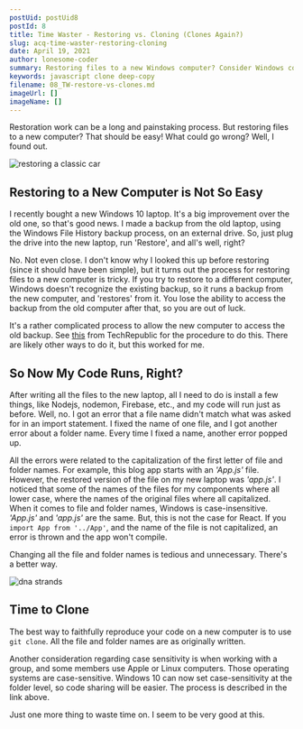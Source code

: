 ```yaml
---
postUid: postUid8
postId: 8
title: Time Waster - Restoring vs. Cloning (Clones Again?)
slug: acq-time-waster-restoring-cloning
date: April 19, 2021
author: lonesome-coder
summary: Restoring files to a new Windows computer? Consider Windows complications, case sensitivity and cloning...
keywords: javascript clone deep-copy
filename: 08_TW-restore-vs-clones.md
imageUrl: []
imageName: []
---
```


Restoration work can be a long and painstaking process. But restoring files to a new computer? That should be easy! What could go wrong? Well, I found out.

![restoring a classic car]()

## Restoring to a New Computer is Not So Easy

I recently bought a new Windows 10 laptop. It's a big improvement over the old one, so that's good news. I made a backup from the old laptop, using the Windows File History backup process, on an external drive. So, just plug the drive into the new laptop, run 'Restore', and all's well, right?

No. Not even close. I don't know why I looked this up before restoring (since it should have been simple), but it turns out the process for restoring files to a new computer is tricky. If you try to restore to a different computer, Windows doesn't recognize the existing backup, so it runs a backup from the new computer, and 'restores' from it. You lose the ability to access the backup from the old computer after that, so you are out of luck.

It's a rather complicated process to allow the new computer to access the old backup. See [this](https://www.techrepublic.com/article/how-to-correctly-use-file-history-to-transfer-data-files-to-a-new-windows-10-installation/) from TechRepublic for the procedure to do this. There are likely other ways to do it, but this worked for me.

## So Now My Code Runs, Right?

After writing all the files to the new laptop, all I need to do is install a few things, like Nodejs, nodemon, Firebase, etc., and my code will run just as before. Well, no. I got an error that a file name didn't match what was asked for in an import statement. I fixed the name of one file, and I got another error about a folder name. Every time I fixed a name, another error popped up.

All the errors were related to the capitalization of the first letter of file and folder names. For example, this blog app starts with an _'App.js'_ file. However, the restored version of the file on my new laptop was _'app.js'_. I noticed that some of the names of the files for my components where all lower case, where the names of the original files where all capitalized. When it comes to file and folder names, Windows is case-insensitive. _'App.js'_ and _'app.js'_ are the same. But, this is not the case for React. If you `import App from '../App'`, and the name of the file is not capitalized, an error is thrown and the app won't compile.

Changing all the file and folder names is tedious and unnecessary. There's a better way.

![dna strands]()

## Time to Clone

The best way to faithfully reproduce your code on a new computer is to use `git clone`. All the file and folder names are as originally written.

Another consideration regarding case sensitivity is when working with a group, and some members use Apple or Linux computers. Those operating systems are case-sensitive. Windows 10 can now set case-sensitivity at the folder level, so code sharing will be easier. The process is described in the link above.

Just one more thing to waste time on. I seem to be very good at this.
